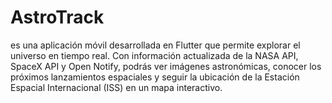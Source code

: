 # AstroTrack
es una aplicación móvil desarrollada en Flutter que permite explorar el universo en tiempo real. Con información actualizada de la NASA API, SpaceX API y Open Notify, podrás ver imágenes astronómicas, conocer los próximos lanzamientos espaciales y seguir la ubicación de la Estación Espacial Internacional (ISS) en un mapa interactivo.
